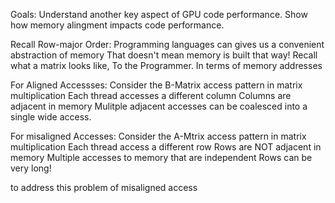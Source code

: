 Goals:
    Understand another key aspect of GPU code performance.
    Show how memory alingment impacts code performance.



Recall Row-major Order: 
    Programming languages can gives us a convenient abstraction of memory
        That doesn't mean memory is built that way!
        Recall what a matrix looks like,
            To the Programmer.
            In terms of memory addresses


For Aligned Accessses:
    Consider the B-Matrix access pattern in matrix multiplication
        Each thread accesses a different column
        Columns are adjacent in memory
            Mulitple adjacent accesses can be coalesced into a single wide access.


For misaligned Accesses:
    Consider the A-Mtrix access pattern in matrix multiplication
        Each thread access a different row
        Rows are NOT adjacent in memory
            Multiple accesses to memory that are independent
            Rows can be very long!


to address this problem of misaligned access 
